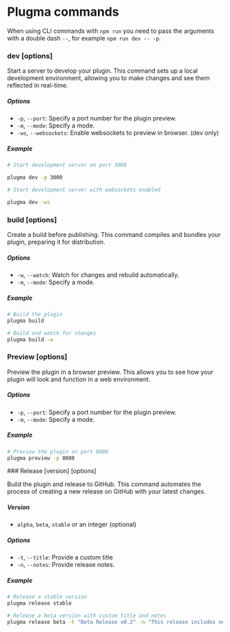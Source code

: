 # Plugma commands

When using CLI commands with `npm run` you need to pass the arguments with a double dash `--`, for example `npm run dev -- -p`.

### dev [options]

Start a server to develop your plugin. This command sets up a local development environment, allowing you to make changes and see them reflected in real-time.

##### Options

-   `-p`, `--port`: Specify a port number for the plugin preview.
-   `-m`, `--mode`: Specify a mode.
-   `-ws`, `--websockets`: Enable websockets to preview in browser. (dev only)

##### Example

```bash
# Start development server on port 3000

plugma dev -p 3000

# Start development server with websockets enabled

plugma dev -ws
```

### build [options]

Create a build before publishing. This command compiles and bundles your plugin, preparing it for distribution.

##### Options

-   `-w`, `--watch`: Watch for changes and rebuild automatically.
-   `-m`, `--mode`: Specify a mode.

##### Example

```bash
# Build the plugin
plugma build

# Build and watch for changes
plugma build -w
```

### Preview [options]

Preview the plugin in a browser preview. This allows you to see how your plugin will look and function in a web environment.

##### Options

-   `-p`, `--port`: Specify a port number for the plugin preview.
-   `-m`, `--mode`: Specify a mode.

##### Example

```bash
# Preview the plugin on port 8080
plugma preview -p 8080
```

### Release [version] [options]

Build the plugin and release to GitHub. This command automates the process of creating a new release on GitHub with your latest changes.

##### Version

-   `alpha`, `beta`, `stable` or an integer (optional)

##### Options

-   `-t`, `--title`: Provide a custom title
-   `-n`, `--notes`: Provide release notes.

##### Example

```bash
# Release a stable version
plugma release stable

# Release a beta version with custom title and notes
plugma release beta -t "Beta Release v0.2" -n "This release includes new features X and Y"
```
